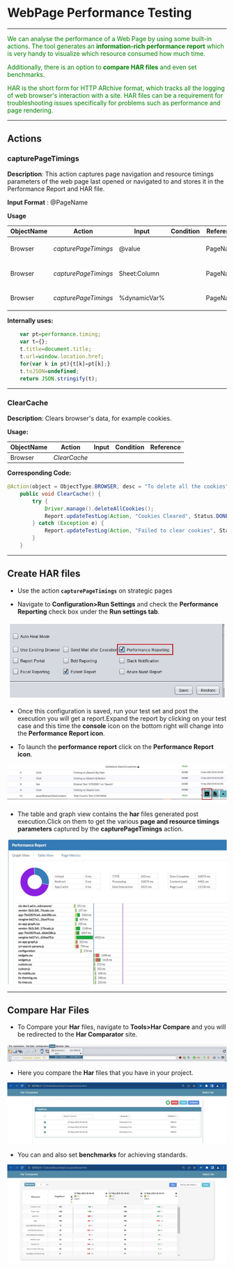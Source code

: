 # **WebPage Performance Testing**
---------------------------------------

<span style="color:Green">We can analyse the performance of a Web Page by using some built-in actions. The tool generates an **information-rich performance report** which is very handy to visualize which resource consumed how much time.</span>

<span style="color:Green">Additionally, there is an option to **compare HAR files** and even set benchmarks.</span>

<span style="color:Green">HAR is the short form for HTTP ARchive format, which tracks all the logging of web browser's interaction with a site. HAR files can be a requirement for troubleshooting issues specifically for problems such as performance and page rendering.</span>

------------------------------------------------
## Actions

### **capturePageTimings**

**Description**: This action captures page navigation and resource timings parameters of the web page last opened or navigated to and stores it in the Performance Report and HAR file.

**Input Format** : @PageName

**Usage**

| ObjectName | Action | Input        | Condition |Reference|  |
|------------|--------|--------------|-----------|---------|--|
| Browser     |*capturePageTimings*   | @value       |       | PageName|<span style="color:Green"><< *Hardcoded Input*</span> 
| Browser     |*capturePageTimings*   | Sheet:Column |       | PageName|<span style="color:Blue"><< *Input from Datasheet*</span>
| Browser     |*capturePageTimings*   | %dynamicVar% |       | PageName|<span style="color:Brown"><<*Input from variable*</span>

**Internally uses:**

```javascript
    var pt=performance.timing;
    var t={};
    t.title=document.title;
    t.url=window.location.href;
    for(var k in pt){t[k]=pt[k];}
    t.toJSON=undefined;
    return JSON.stringify(t);
```
-----------------------------------------


### **ClearCache**

**Description**: Clears browser's data, for example cookies.

**Usage:**

| ObjectName | Action        | Input        | Condition |Reference|
|------------|---------------|--------------|-----------|---------|
| Browser    |*ClearCache*   |              |           |         |

**Corresponding Code:**

```java
@Action(object = ObjectType.BROWSER, desc = "To delete all the cookies", input = InputType.NO)
    public void ClearCache() {
        try {
            Driver.manage().deleteAllCookies();
            Report.updateTestLog(Action, "Cookies Cleared", Status.DONE);
        } catch (Exception e) {
            Report.updateTestLog(Action, "Failed to clear cookies", Status.DONE);
        }
    }
```

---------------------------

## Create HAR files 

 * Use the action **`capturePageTimings`** on strategic pages

 * Navigate to **Configuration>Run Settings** and check the **Performance Reporting** check box under the **Run settings tab**.

 ![perf1](img/perf/1.JPG "perf1")

 * Once this configuration is saved, run your test set and post the execution you will get a report.Expand the report by clicking on your test case and this time the **console** icon on the bottom right will change into the **Performance Report icon**.

 * To launch the **performance report** click on the **Performance Report icon**.


 ![perf2](img/perf/2.JPG "perf2")

 * The table and graph view contains the **har** files generated post execution.Click on them to get the various **page and resource timings parameters** captured by the **capturePageTimings** action.

![perf3](img/perf/3.JPG "perf3")

---------------------------

## Compare Har Files

* To Compare your **Har** files, navigate to **Tools>Har Compare** and you will be redirected to the **Har Comparator** site.

![perf4](img/perf/4.JPG "perf4")

* Here you compare the **Har** files that you have in your project.

![perf5](img/perf/5.JPG "perf5")

* You can and also set **benchmarks** for achieving standards.

![perf6](img/perf/6.JPG "perf6")